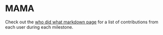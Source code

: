 # MAMA

Check out the [who did what markdown page](https://github.com/Soup-tech/MAMA/blob/main/WhoDidWhat.md) for a list of contributions from each user during each milestone.
